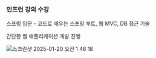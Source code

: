 ### 인프런 강의 수강

스프링 입문 - 코드로 배우는 스프링 부트, 웹 MVC, DB 접근 기술

간단한 웹 애플리케이션 개발 진행

![스크린샷 2025-01-20 오전 1 46 18](https://github.com/user-attachments/assets/da062f86-a980-4508-a07f-ef9f1d2cae9c)
